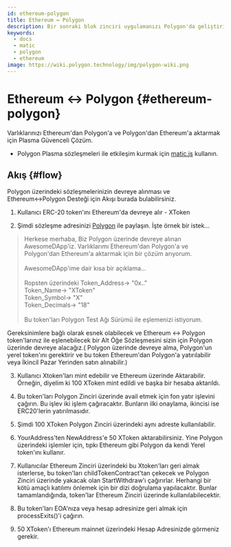 ```yaml
---
id: ethereum-polygon
title: Ethereum ↔ Polygon
description: Bir sonraki blok zinciri uygulamanızı Polygon'da geliştirin.
keywords:
  - docs
  - matic
  - polygon
  - ethereum
image: https://wiki.polygon.technology/img/polygon-wiki.png
---
```


# Ethereum ↔ Polygon {#ethereum-polygon}

Varlıklarınızı Ethereum'dan Polygon'a ve Polygon'dan Ethereum'a aktarmak için Plasma Güvenceli Çözüm.
* Polygon Plasma sözleşmeleri ile etkileşim kurmak için [matic.js](https://github.com/maticnetwork/matic.js) kullanın.

## Akış {#flow}
Polygon üzerindeki sözleşmelerinizin devreye alınması ve Ethereum↔Polygon Desteği için Akışı burada bulabilirsiniz.

1. Kullanıcı ERC-20 token'ını Ethereum'da devreye alır - XToken

2. Şimdi sözleşme adresinizi [Polygon](https://t.me/joinchat/HkoSvlDKW0qKs_kK4Ow0hQ) ile paylaşın. İşte örnek bir istek...

> Herkese merhaba, Biz Polygon üzerinde devreye alınan AwesomeDApp'iz. Varlıklarımı Ethereum'dan Polygon'a ve Polygon'dan Ethereum'a aktarmak için bir çözüm arıyorum. <br/><br/>
> AwesomeDApp'ime dair kısa bir açıklama...<br/><br/>
> Ropsten üzerindeki Token_Address-> "0x.."<br/>
> Token_Name-> "XToken"<br/>
> Token_Symbol-> "X"<br/>
> Token_Decimals-> "18"<br/><br/>
> Bu token'ları Polygon Test Ağı Sürümü ile eşlemenizi istiyorum.<br/>

Gereksinimlere bağlı olarak esnek olabilecek ve Ethereum ↔ Polygon token'larınız ile eşlenebilecek bir Alt Öğe Sözleşmesini sizin için Polygon üzerinde devreye alacağız.( Polygon üzerinde devreye alma, Polygon'un yerel token'ını gerektirir ve bu token Ethereum'dan Polygon'a yatırılabilir veya İkincil Pazar Yerinden satın alınabilir.)

3. Kullanıcı Xtoken'ları mint edebilir ve Ethereum üzerinde Aktarabilir. Örneğin, diyelim ki 100 XToken mint edildi ve başka bir hesaba aktarıldı.

4. Bu token'ları Polygon Zinciri üzerinde avail etmek için fon yatır işlevini çağırın. Bu işlev iki işlem çağıracaktır. Bunların ilki onaylama, ikincisi ise ERC20'lerin yatırılmasıdır.

5. Şimdi 100 XToken Polygon Zinciri üzerindeki aynı adreste kullanılabilir.

6. YourAddress'ten NewAddress'e 50 XToken aktarabilirsiniz. Yine Polygon üzerindeki işlemler için, tıpkı Ethereum gibi Polygon da kendi Yerel token'ını kullanır.

7. Kullanıcılar Ethereum Zinciri üzerindeki bu Xtoken'ları geri almak isterlerse, bu token'ları childTokenContract'tan çekecek ve Polygon Zinciri üzerinde yakacak olan StartWithdraw'ı çağırırlar. Herhangi bir kötü amaçlı katılımı önlemek için bir dizi doğrulama yapılacaktır. Bunlar tamamlandığında, token'lar Ethereum Zinciri üzerinde kullanılabilecektir.

8. Bu token'ları EOA'nıza veya hesap adresinize geri almak için processExits()'i çağırın.

9. 50 XToken'ı Ethereum mainnet üzerindeki Hesap Adresinizde görmeniz gerekir.
